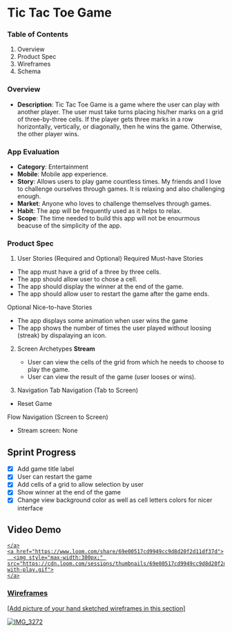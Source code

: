
# Tic Tac Toe Game

### Table of Contents
1. Overview
2. Product Spec
3. Wireframes
4. Schema


### Overview
- **Description**: Tic Tac Toe Game is a game where the user can play with another player. The user must take turns placing his/her marks on a grid of three-by-three cells. If the player gets three marks in a row horizontally, vertically, or diagonally, then he wins the game. Otherwise, the other player wins.

### App Evaluation
- **Category**: Entertainment
- **Mobile**: Mobile app experience.
- **Story**: Allows users to play game countless times. My friends and I love to challenge ourselves through games. It is relaxing and also challenging enough.
- **Market**: Anyone who loves to challenge themselves through games.
- **Habit**: The app will be frequently used as it helps to relax.
- **Scope**: The time needed to build this app will not be enourmous beacuse of the simplicity of the app.

### Product Spec
1. User Stories (Required and Optional)
Required Must-have Stories
- The app must have a grid of a three by three cells.
- The app should allow user to chose a cell.
- The app should display the winner at the end of the game.
- The app should allow user to restart the game after the game ends.

Optional Nice-to-have Stories
- The app displays some animation when user wins the game
- The app shows the number of times the user played without loosing (streak) by dispalaying an icon.

2. Screen Archetypes
**Stream**
    - User can view the cells of the grid from which he needs to choose to play the game.
    - User can view the result of the game (user looses or wins).

3. Navigation
Tab Navigation (Tab to Screen)
- Reset Game

Flow Navigation (Screen to Screen)
- Stream screen: None

## Sprint Progress
- [x] Add game title label
- [x] User can restart the game
- [x] Add cells of a grid to allow selection by user
- [x] Show winner at the end of the game
- [x] Change view background color as well as cell letters colors for nicer interface

## Video Demo
<div>
    <a href="https://www.loom.com/share/69e00517cd9949cc9d8d20f2d11df37d">
      
    </a>
    <a href="https://www.loom.com/share/69e00517cd9949cc9d8d20f2d11df37d">
      <img style="max-width:300px;" src="https://cdn.loom.com/sessions/thumbnails/69e00517cd9949cc9d8d20f2d11df37d-with-play.gif">
    </a>
  </div>
      
### Wireframes
[Add picture of your hand sketched wireframes in this section]

![IMG_3272](https://github.com/sytraore/ios101-capstone-project/assets/132951255/8e3b51e6-904c-4ba0-b2c7-4010874671cc)



